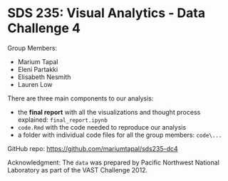 
<!-- README.md is generated from README.Rmd. Please edit that file -->

# SDS 235: Visual Analytics - Data Challenge 4

Group Members:

-   Marium Tapal
-   Eleni Partakki
-   Elisabeth Nesmith
-   Lauren Low

There are three main components to our analysis:

-   the **final report** with all the visualizations and thought process
    explained: `final_report.ipynb`
-   `code.Rmd` with the code needed to reproduce our analysis
-   a folder with individual code files for all the group members:
    `code\...`

GitHub repo: <https://github.com/mariumtapal/sds235-dc4>

Acknowledgment: The `data` was prepared by Pacific Northwest National
Laboratory as part of the VAST Challenge 2012.
